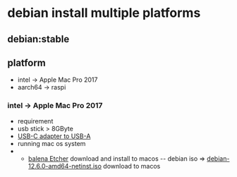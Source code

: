 # debian install multiple platforms

## debian:stable

## platform

- intel -> Apple Mac Pro 2017
- aarch64 -> raspi
 
### intel -> Apple Mac Pro 2017

- requirement
- usb stick > 8GByte
- [USB-C adapter to USB-A](https://www.viewsonic.com/library/tech/usb-c-usb-b-and-usb-a-whats-the-difference/)
- running mac os system
- - [balena Etcher](https://etcher.balena.io/) download and install to macos
-- debian iso => [debian-12.6.0-amd64-netinst.iso](https://www.debian.org/download) download to macos
          

